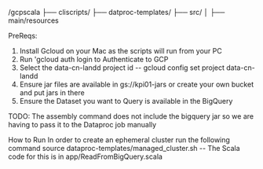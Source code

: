 /gcpscala
├── cliscripts/
├── datproc-templates/
├── src/
│   ├── main/resources

PreReqs: 
1) Install Gcloud on your Mac as the scripts will run from your PC
2) Run 'gcloud auth login to Authenticate to GCP 
3) Select the data-cn-landd project id -- gcloud config set project data-cn-landd
4) Ensure jar files are available in gs://kpi01-jars or create your own bucket and put jars in there
5) Ensure the Dataset you want to Query is available in the BigQuery
 
TODO: The assembly command does not include the bigquery jar so we are having to pass it to the Dataproc job manually

How to Run
In order to create an ephemeral cluster run the following command
source dataproc-templates/managed_cluster.sh -- The Scala code for this is in app/ReadFromBigQuery.scala